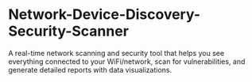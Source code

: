 # Network-Device-Discovery-Security-Scanner
A real-time network scanning and security tool that helps you see everything connected to your WiFi/network, scan for vulnerabilities, and generate detailed reports with data visualizations.
